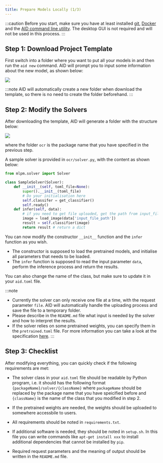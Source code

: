 ```yaml
---
title: Prepare Models Locally (1/3)
---
```


:::caution
Before you start, make sure you have at least installed [git](https://git-scm.com/), [Docker](https://docs.docker.com/get-docker/) and the [AID command line utility](https://aid.autoai.org/docs/getting-started/installation). The desktop GUI is not required and will not be used in this process.
:::

## Step 1: Download Project Template

First switch into a folder where you want to put all your models in and then run the ```aid new``` command. AID will prompt you to input some information about the new model, as shown below:

![](../../../../screenshots/new_repo.png)

:::note
AID will automatically create a new folder when download the template, so there is no need to create the folder beforehand.
:::

## Step 2: Modify the Solvers

After downloading the template, AID will generate a folder with the structure below:

![](../../../../screenshots/newrepo_structure.png)

where the folder ```ocr``` is the package name that you have specified in the previous step.

A sample solver is provided in ```ocr/solver.py```, with the content as shown below:

```python
from mlpm.solver import Solver

class SampleSolver(Solver):
    def __init__(self, toml_file=None):
        super().__init__(toml_file)
        # Do your initialisation here
        self.classifer = get_classifier()
        self.ready()
    def infer(self, data):
        # if you need to get file uploaded, get the path from input_file_path in data
        image = load_image(data['input_file_path'])
        result = self.classifier(image)
        return result # return a dict
```

You can now modify the constructor ```__init__``` function and the ```infer``` function as you wish. 

* The constructor is supposed to load the pretrained models, and initialise all parameters that needs to be loaded.
* The ```infer``` function is supposed to read the input parameter ```data```, perform the inference process and return the results.

You can also change the name of the class, but make sure to update it in your ```aid.toml``` file.

:::note
* Currently the solver can only receive one file at a time, with the request parameter ```file```. AID will automatically handle the uploading process and save the file to a temporary folder. 
* Please describe in the ```README.md``` file what input is needed by the solver and how to interpret the results.
* If the solver relies on some pretrained weights, you can specify them in the ```pretrained.toml``` file. For more information you can take a look at the specification [here](/docs/specs/configurations#pretrainedtoml).
:::

## Step 3: Checklist

After modifying everything, you can quickly check if the following requirements are met:

* The solver class in your ```aid.toml``` file should be readable by Python program, i.e. it should has the following format ```{packageName}/solver/{className}``` where ```packageName``` should be replaced by the package name that you have speicified before and ```{className}``` is the name of the class that you modified in step 2.

* If the pretrained weights are needed, the weights should be uploaded to somewhere accessbile to users.

* All requirements should be noted in ```requirements.txt```.

* If additional software is needed, they should be noted in ```setup.sh```. In this file you can write commands like ```apt-get install xxx``` to install additional dependencies that cannot be installed by ```pip```.

* Required request parameters and the meaning of output should be written in the ```README.md``` file.
